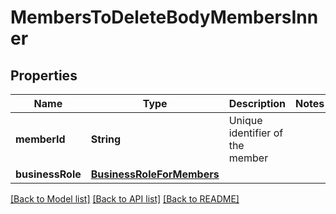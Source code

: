 # MembersToDeleteBodyMembersInner

## Properties
Name | Type | Description | Notes
------------ | ------------- | ------------- | -------------
**memberId** | **String** | Unique identifier of the member | 
**businessRole** | [**BusinessRoleForMembers**](BusinessRoleForMembers.md) |  | 

[[Back to Model list]](../README.md#documentation-for-models) [[Back to API list]](../README.md#documentation-for-api-endpoints) [[Back to README]](../README.md)


